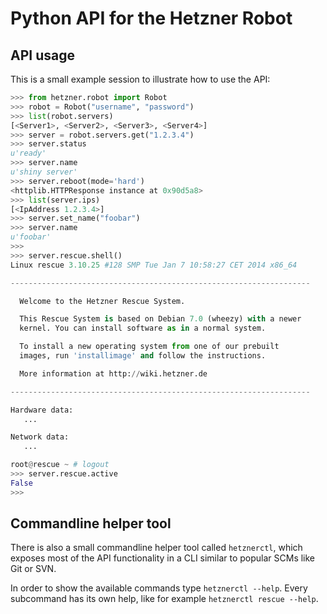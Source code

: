 Python API for the Hetzner Robot
================================

API usage
---------

This is a small example session to illustrate how to use the API:

```python
>>> from hetzner.robot import Robot
>>> robot = Robot("username", "password")
>>> list(robot.servers)
[<Server1>, <Server2>, <Server3>, <Server4>]
>>> server = robot.servers.get("1.2.3.4")
>>> server.status
u'ready'
>>> server.name
u'shiny server'
>>> server.reboot(mode='hard')
<httplib.HTTPResponse instance at 0x90d5a8>
>>> list(server.ips)
[<IpAddress 1.2.3.4>]
>>> server.set_name("foobar")
>>> server.name
u'foobar'
>>>
>>> server.rescue.shell()
Linux rescue 3.10.25 #128 SMP Tue Jan 7 10:58:27 CET 2014 x86_64

-------------------------------------------------------------------

  Welcome to the Hetzner Rescue System.

  This Rescue System is based on Debian 7.0 (wheezy) with a newer
  kernel. You can install software as in a normal system.

  To install a new operating system from one of our prebuilt
  images, run 'installimage' and follow the instructions.

  More information at http://wiki.hetzner.de

-------------------------------------------------------------------

Hardware data:
   ...

Network data:
   ...

root@rescue ~ # logout
>>> server.rescue.active
False
>>>
```

Commandline helper tool
-----------------------

There is also a small commandline helper tool called `hetznerctl`, which exposes
most of the API functionality in a CLI similar to popular SCMs like Git or SVN.

In order to show the available commands type `hetznerctl --help`.
Every subcommand has its own help, like for example `hetznerctl rescue --help`.

